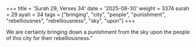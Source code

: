 +++
title = 'Surah 29, Verses 34'
date = '2025-08-30'
weight = 3374
surah = 29
ayah = 34
tags = ["bringing", "city", "people", "punishment", "rebelliousnes", "rebelliousness", "sky", "upon"]
+++

We are certainly bringing down a punishment from the sky upon the people of this city for their rebelliousness.”